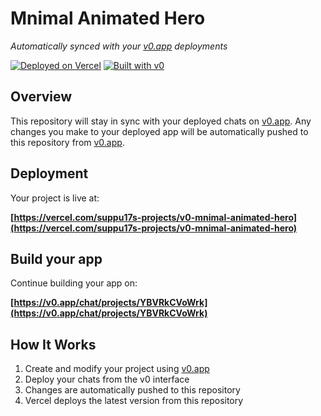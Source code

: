 # Mnimal Animated Hero

*Automatically synced with your [v0.app](https://v0.app) deployments*

[![Deployed on Vercel](https://img.shields.io/badge/Deployed%20on-Vercel-black?style=for-the-badge&logo=vercel)](https://vercel.com/suppu17s-projects/v0-mnimal-animated-hero)
[![Built with v0](https://img.shields.io/badge/Built%20with-v0.app-black?style=for-the-badge)](https://v0.app/chat/projects/YBVRkCVoWrk)

## Overview

This repository will stay in sync with your deployed chats on [v0.app](https://v0.app).
Any changes you make to your deployed app will be automatically pushed to this repository from [v0.app](https://v0.app).

## Deployment

Your project is live at:

**[https://vercel.com/suppu17s-projects/v0-mnimal-animated-hero](https://vercel.com/suppu17s-projects/v0-mnimal-animated-hero)**

## Build your app

Continue building your app on:

**[https://v0.app/chat/projects/YBVRkCVoWrk](https://v0.app/chat/projects/YBVRkCVoWrk)**

## How It Works

1. Create and modify your project using [v0.app](https://v0.app)
2. Deploy your chats from the v0 interface
3. Changes are automatically pushed to this repository
4. Vercel deploys the latest version from this repository
